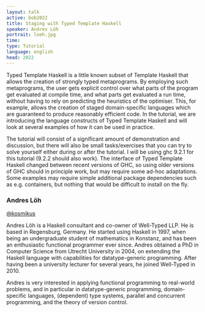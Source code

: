 ```yaml
---
layout: talk
active: bob2022
title: Staging with Typed Template Haskell
speaker: Andres Löh
portrait: loeh.jpg
time: 
type: Tutorial
language: english
head: 2022
---
```


Typed Template Haskell is a little known subset of Template Haskell
that allows the creation of strongly typed metaprograms. By employing
such metaprograms, the user gets explicit control over what parts of
the program get evaluated at compile time, and what parts get
evaluated a run time, without having to rely on predicting the
heuristics of the optimiser. This, for example, allows the creation of
staged domain-specific languages which are guaranteed to produce
reasonably efficient code. In the tutorial, we are introducing the
language constructs of Typed Template Haskell and will look at several
examples of how it can be used in practice.

The tutorial will consist of a significant amount of demonstration and
discussion, but there will also be small tasks/exercises that you can
try to solve yourself either during or after the tutorial. I will be
using ghc 9.2.1 for this tutorial (9.2.2 should also work). The
interface of Typed Template Haskell changed between recent versions of
GHC, so using older versions of GHC should in principle work, but may
require some ad-hoc adaptations. Some examples may require simple
additional package dependencies such as e.g. containers, but nothing
that would be difficult to install on the fly.

### Andres Löh

[@kosmikus](https://twitter.com/kosmikus)

Andres Löh is a Haskell consultant and co-owner of Well-Typed LLP. He
is based in Regensburg, Germany. He started using Haskell in 1997,
when being an undergraduate student of mathematics in Konstanz, and
has been an enthusiastic functional programmer ever since. Andres
obtained a PhD in Computer Science from Utrecht University in 2004, on
extending the Haskell language with capabilities for datatype-generic
programming. After having been a university lecturer for several
years, he joined Well-Typed in 2010.

Andres is very interested in applying functional programming to
real-world problems, and in particular in datatype-generic
programming, domain-specific languages, (dependent) type systems,
parallel and concurrent programming, and the theory of version
control.



